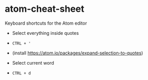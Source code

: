 # atom-cheat-sheet

Keyboard shortcuts for the Atom editor

* Select everything inside quotes
* `CTRL + '`
* (install https://atom.io/packages/expand-selection-to-quotes)

* Select current word
* `CTRL + d`

